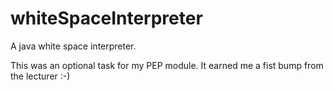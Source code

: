 # whiteSpaceInterpreter
A java white space interpreter. 

This was an optional task for my PEP module. It earned me a fist bump from the lecturer :-)

